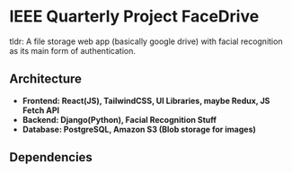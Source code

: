 # IEEE Quarterly Project FaceDrive

tldr: A file storage web app (basically google drive) with facial recognition as its main form of authentication. 

## Architecture
- **Frontend: React(JS), TailwindCSS, UI Libraries, maybe Redux, JS Fetch API**
- **Backend: Django(Python), Facial Recognition Stuff**
- **Database: PostgreSQL, Amazon S3 (Blob storage for images)**

## Dependencies
